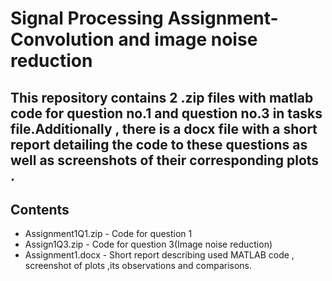 # Signal Processing Assignment- Convolution and image noise reduction

This repository contains 2 .zip files with matlab code for question no.1 and question no.3 in tasks file.Additionally , there is a docx file with a short report detailing the code to these questions as well as screenshots of their corresponding plots . 
---
## Contents
- Assignment1Q1.zip - Code for question 1
- Assign1Q3.zip - Code for question 3(Image noise reduction)
- Assignment1.docx - Short report describing used MATLAB code , screenshot of plots ,its observations and comparisons. 

